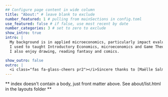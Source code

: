 ```yaml
---
## Configure page content in wide column
title: "About:" # leave blank to exclude
number_featured: 1 # pulling from mainSections in config.toml
use_featured: false # if false, use most recent by date
number_categories: 3 # set to zero to exclude
show_intro: true
intro: |
  My background is in applied microeconomics, particularly impact evaluation with econometrics tools. I have a Masters in Economics @ Universidad Católica de Chile (PUC) and previously studied Commercial Engeneering @ Universidad Católica de Valparaíso (PUCV), that is similar to double major Economics and in Business administration.
  I used to taught Introductory Economics, microeconomics and Game Theory at PUCV between 2013 and 2019 before my Phd, and have taught courses in the Data Science department at Universidad del Desarrollo (UDD).
  I also enjoy drawing, reading fantasy and comics. 

show_outro: false
outro: |
  <i class="fas fa-glass-cheers pr2"></i>Sincere thanks to [Maëlle Salmon](https://masalmon.eu/) for her help naming this Hugo theme!
---
```


\*\* index doesn't contain a body, just front matter above. See about/list.html in the layouts folder \*\*
